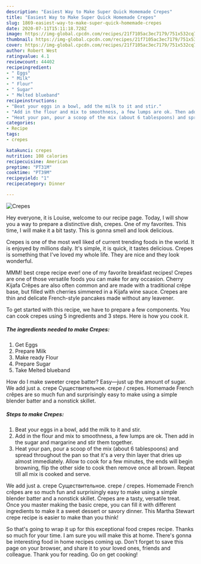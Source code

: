 ```yaml
---
description: "Easiest Way to Make Super Quick Homemade Crepes"
title: "Easiest Way to Make Super Quick Homemade Crepes"
slug: 1869-easiest-way-to-make-super-quick-homemade-crepes
date: 2020-07-11T15:11:18.728Z
image: https://img-global.cpcdn.com/recipes/21f7105ac3ec7179/751x532cq70/crepes-recipe-main-photo.jpg
thumbnail: https://img-global.cpcdn.com/recipes/21f7105ac3ec7179/751x532cq70/crepes-recipe-main-photo.jpg
cover: https://img-global.cpcdn.com/recipes/21f7105ac3ec7179/751x532cq70/crepes-recipe-main-photo.jpg
author: Robert West
ratingvalue: 4.1
reviewcount: 44402
recipeingredient:
- " Eggs"
- " Milk"
- " Flour"
- " Sugar"
- " Melted blueband"
recipeinstructions:
- "Beat your eggs in a bowl, add the milk to it and stir."
- "Add in the flour and mix to smoothness, a few lumps are ok. Then add in the sugar and margarine and stir them together."
- "Heat your pan, pour a scoop of the mix (about 6 tablespoons) and spread throughout the pan so that it&#39;s a very thin layer that dries up almost immediately. Allow to cook for a few minutes, the ends will begin browning, flip the other side to cook then remove once all brown. Repeat till all mix is cooked and serve."
categories:
- Recipe
tags:
- crepes

katakunci: crepes 
nutrition: 108 calories
recipecuisine: American
preptime: "PT31M"
cooktime: "PT39M"
recipeyield: "1"
recipecategory: Dinner

---
```



![Crepes](https://img-global.cpcdn.com/recipes/21f7105ac3ec7179/751x532cq70/crepes-recipe-main-photo.jpg)

Hey everyone, it is Louise, welcome to our recipe page. Today, I will show you a way to prepare a distinctive dish, crepes. One of my favorites. This time, I will make it a bit tasty. This is gonna smell and look delicious.

Crepes is one of the most well liked of current trending foods in the world. It is enjoyed by millions daily. It's simple, it is quick, it tastes delicious. Crepes is something that I've loved my whole life. They are nice and they look wonderful.

MMM! best crepe recipe ever! one of my favorite breakfast recipes! Crepes are one of those versatile foods you can make for any occasion. Cherry Kijafa Crêpes are also often common and are made with a traditional crêpe base, but filled with cherries simmered in a Kijafa wine sauce. Crepes are thin and delicate French-style pancakes made without any leavener.


To get started with this recipe, we have to prepare a few components. You can cook crepes using 5 ingredients and 3 steps. Here is how you cook it.

<!--inarticleads1-->

##### The ingredients needed to make Crepes:

1. Get  Eggs
1. Prepare  Milk
1. Make ready  Flour
1. Prepare  Sugar
1. Take  Melted blueband


How do I make sweeter crepe batter? Easy—just up the amount of sugar. We add just a. crepe Существительное. crepe / crepes. Homemade French crêpes are so much fun and surprisingly easy to make using a simple blender batter and a nonstick skillet. 

<!--inarticleads2-->

##### Steps to make Crepes:

1. Beat your eggs in a bowl, add the milk to it and stir.
1. Add in the flour and mix to smoothness, a few lumps are ok. Then add in the sugar and margarine and stir them together.
1. Heat your pan, pour a scoop of the mix (about 6 tablespoons) and spread throughout the pan so that it&#39;s a very thin layer that dries up almost immediately. Allow to cook for a few minutes, the ends will begin browning, flip the other side to cook then remove once all brown. Repeat till all mix is cooked and serve.


We add just a. crepe Существительное. crepe / crepes. Homemade French crêpes are so much fun and surprisingly easy to make using a simple blender batter and a nonstick skillet. Crepes are a tasty, versatile treat. Once you master making the basic crepe, you can fill it with different ingredients to make it a sweet dessert or savory dinner. This Martha Stewart crepe recipe is easier to make than you think! 

So that's going to wrap it up for this exceptional food crepes recipe. Thanks so much for your time. I am sure you will make this at home. There's gonna be interesting food in home recipes coming up. Don't forget to save this page on your browser, and share it to your loved ones, friends and colleague. Thank you for reading. Go on get cooking!

